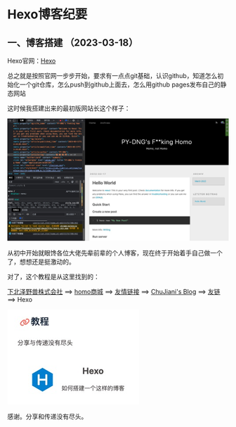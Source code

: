 # Hexo博客纪要

## 一、博客搭建 （2023-03-18）

Hexo官网：[Hexo](https://hexo.io/zh-cn/)

总之就是按照官网一步步开始，要求有一点点git基础，认识github，知道怎么初始化一个git仓库，怎么push到github上面去，怎么用github pages发布自己的静态网站

这时候我搭建出来的最初版网站长这个样子：

![截屏2023-03-18 上午11.57.34.jpg](MarkdownImages/Readme/a4176cf293a55721547a747ba68dd854e95d380c.jpg)

从初中开始就眼馋各位大佬<del>先辈</del>前辈的个人博客，现在终于开始着手自己做一个了，想想还是挺激动的。

对了，这个教程是从这里找到的：

[下北泽野兽株式会社](https://xianbei114514.com/) ==> [homo商城](https://114514.store/) ==> [友情链接](https://114514.store/partnersites.html) ==> [ChuJiani's Blog](https://blog.chujiani.top/) ==> [友链](https://blog.chujiani.top/link/) ==> Hexo

![截屏2023-03-18 下午12.06.26.jpg](MarkdownImages/Readme/696181f3046aca92d1c500af7aede06fc9f190d5.jpg)

感谢。分享和传递没有尽头。
